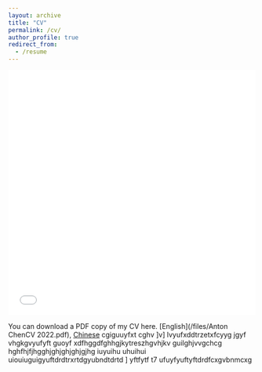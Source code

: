 ```yaml
---
layout: archive
title: "CV"
permalink: /cv/
author_profile: true
redirect_from:
  - /resume
---
```


<iframe src="/files/Anton ChenCV 2022.pdf" width="100%" height="500" frameborder="no" border="0" marginwidth="0" marginheight="0"></iframe>

You can download a PDF copy of my CV here. [English](/files/Anton ChenCV 2022.pdf), [Chinese](/files/ANTON_CV_zh.pdf)
cgiguuyfxt
cghv \]v]
lvyufxddtrzetxfcyyg jgyf 
vhgkgvyufyft guoyf xdfhggdfghhgjkytreszhgvhjkv                                                                                              guilghjvvgchcg    hghfhjfjhgghjghjghjghjgjhg
iuyuihu uhuihui 
uiouiuguigyuftdrdtrxrtdgyubndtdrtd            ]
yftfytf t7
ufuyfyuftyftdrdfcxgvbnmcxg